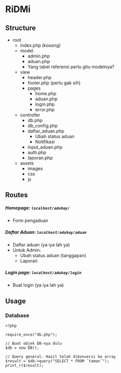 # RiDMi #

## Structure

- root
	- index.php (kosong)
	- model
		- admin.php
		- aduan.php
		- Yang tabel referensi perlu gitu modelnya?
	- view
		- header.php
		- footer.php (perlu gak sih)
		- pages
			- home.php
			- aduan.php
			- login.php
			- error.php
	- controller
		- db.php
		- db_config.php
		- daftar_aduan.php
			- Ubah status aduan
			- Notifikasi
		- input_aduan.php
		- auth.php
		- laporan.php
	- assets
		- images
		- css
		- js

## Routes

##### Homepage: `localhost/aduhay/`
- Form pengaduan

##### Daftar Aduan: `localhost/aduhay/aduan`

- Daftar aduan (ya iya lah ya)
- Untuk Admin:
	- Ubah status aduan (tanggapan)
	- Laporan

##### Login page: `localhost/aduhay/login`

- Buat login (ya iya lah ya)

## Usage

### Database

	<?php
	
	require_once("db.php");
	
	// Buat objek DB-nya dulu
	$db = new DB();
	
	// Query general. Hasil telah dikonversi ke array
	$result = $db->query("SELECT * FROM `taman`");
	print_r($result);

	
	
